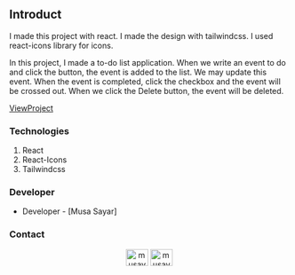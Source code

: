 ## Introduct

I made this project with react. I made the design with tailwindcss. I used react-icons library for icons.


In this project, I made a to-do list application. When we write an event to do and click the button, the event is added to the list. We may update this event. When the event is completed, click the checkbox and the event will be crossed out. When we click the Delete button, the event will be deleted.

[ViewProject](https://todo-list-final-project.netlify.app/)


### Technologies
1. React
2. React-Icons
3. Tailwindcss


### Developer
- Developer - [Musa Sayar]

### Contact

<p align="center">
<a href="https://www.linkedin.com/in/musasayar/" target="blank"><img align="center" src="https://raw.githubusercontent.com/rahuldkjain/github-profile-readme-generator/master/src/images/icons/Social/linked-in-alt.svg" alt="musayar9" height="30" width="40" /></a>
<a href="https://github.com/musayar9" target="blank"><img align="center" src="https://raw.githubusercontent.com/rahuldkjain/github-profile-readme-generator/master/src/images/icons/Social/medium.svg" alt="musayar9" height="30" width="40" /></a>
</p>